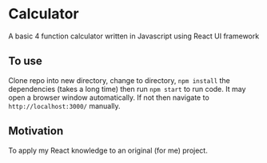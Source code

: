 # Calculator

A basic 4 function calculator written in Javascript using React UI framework

## To use

Clone repo into new directory, change to directory, `npm install` the dependencies (takes a long time) then run `npm start` to run code. It may open a browser window automatically. If not then navigate to `http://localhost:3000/` manually.

## Motivation

To apply my React knowledge to an original (for me) project.
